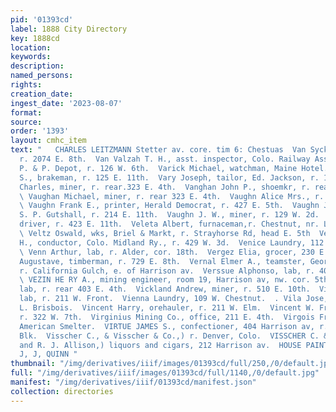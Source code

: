 ```yaml
---
pid: '01393cd'
label: 1888 City Directory
key: 1888cd
location: 
keywords: 
description: 
named_persons: 
rights: 
creation_date: 
ingest_date: '2023-08-07'
format: 
source: 
order: '1393'
layout: cmhc_item
text: "   CHARLES LEITZMANN Stetter av. core. tim 6: Chestuas  Van Syckle E. H., miner,
  r. 2074 E. 8th.  Van Valzah T. H., asst. inspector, Colo. Railway Assn., D., 8S.
  P. & P. Depot, r. 126 W. 6th.  Varick Michael, watchman, Maine Hotel.  Varner John
  S., brakeman, r. 125 E. 11th.  Vary Joseph, tailor, Ed. Jackson, r. 130 E, 3d.  Vaughan
  Charles, miner, r. rear.323 E. 4th.  Vanghan John P., shoemkr, r. rear 323 E. 4th.
  \ Vaughan Michael, miner, r. rear 323 E. 4th.  Vaughn Alice Mrs., r. 423 E. 11th.
  \ Vaughn Frank E., printer, Herald Democrat, r. 427 E. 5th.  Vaughn James, teamster,
  S. P. Gutshall, r. 214 E. 11th.  Vaughn J. W., miner, r. 129 W. 2d.  Vaughn Robert,
  driver, r. 423 E. 11th.  Veleta Albert, furnaceman,r. Chestnut, nr. La Plata Smelter.
  \ Veltz Oswald, wks, Briel & Markt, r. Strayhorse Rd, head E. 5th  Vencill William
  H., conductor, Colo. Midland Ry., r. 429 W. 3d.  Venice Laundry, 112 W. Chestnut.
  \ Venn Arthur, lab, r. Alder, cor. 18th.  Vergez Elia, grocer, 230 E. 3d.  Verhofstad
  Augustave, timberman, r. 729 E. 8th.  Vernal Elmer A., teamster, George Douglas,
  r. California Gulch, e. of Harrison av.  Verssue Alphonso, lab, r. 407 N. Poplar.
  \ VEZIN HE RY A., mining engineer, room 19, Harrison av, nw. cor. 5th.  Vick Thomas,
  lab, r. rear 403 E. 4th.  Vickland Andrew, miner, r. 510 E. 10th.  Vidmar John,
  lab, r. 211 W. Front.  Vienna Laundry, 109 W. Chestnut.  . Vila Jose, artist, M.
  L. Brisbois.  Vincent Harry, orehauler, r. 211 W. Elm.  Vincent W. Fred., mining,
  r. 322 W. 7th.  Virginius Mining Co., office, 211 E. 4th.  Virgois Frank, tapper,
  American Smelter.  VIRTUE JAMES S., confectioner, 404 Harrison av, r. 16 Key- stone
  Blk.  Visscher C., & Visscher & Co.,) r. Denver, Colo.  VISSCHER C. & CO., (C. Visscher
  and R. J. Allison,) liquors and cigars, 212 Harrison av.  HOUSE PAINTING, zasr ererasr.
  J, J, QUINN "
thumbnail: "/img/derivatives/iiif/images/01393cd/full/250,/0/default.jpg"
full: "/img/derivatives/iiif/images/01393cd/full/1140,/0/default.jpg"
manifest: "/img/derivatives/iiif/01393cd/manifest.json"
collection: directories
---
```

